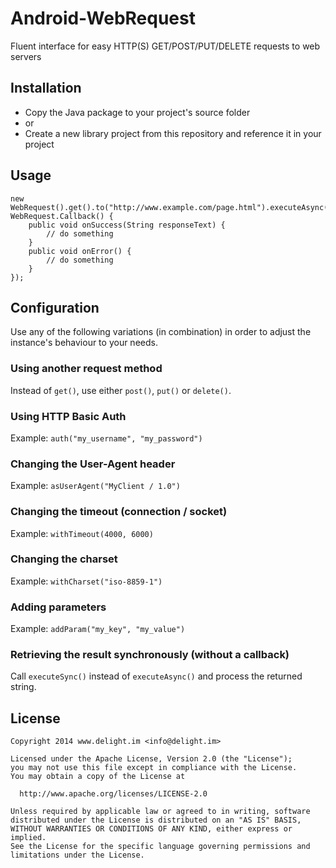 # Android-WebRequest

Fluent interface for easy HTTP(S) GET/POST/PUT/DELETE requests to web servers

## Installation

 * Copy the Java package to your project's source folder
 * or
 * Create a new library project from this repository and reference it in your project

## Usage

```
new WebRequest().get().to("http://www.example.com/page.html").executeAsync(new WebRequest.Callback() {
	public void onSuccess(String responseText) {
		// do something
	}
	public void onError() {
		// do something
	}
});
```

## Configuration

Use any of the following variations (in combination) in order to adjust the instance's behaviour to your needs.

### Using another request method

Instead of `get()`, use either `post()`, `put()` or `delete()`.

### Using HTTP Basic Auth

Example: `auth("my_username", "my_password")`

### Changing the User-Agent header

Example: `asUserAgent("MyClient / 1.0")`

### Changing the timeout (connection / socket)

Example: `withTimeout(4000, 6000)`

### Changing the charset

Example: `withCharset("iso-8859-1")`

### Adding parameters

Example: `addParam("my_key", "my_value")`

### Retrieving the result synchronously (without a callback)

Call `executeSync()` instead of `executeAsync()` and process the returned string.

## License

```
Copyright 2014 www.delight.im <info@delight.im>

Licensed under the Apache License, Version 2.0 (the "License");
you may not use this file except in compliance with the License.
You may obtain a copy of the License at

  http://www.apache.org/licenses/LICENSE-2.0

Unless required by applicable law or agreed to in writing, software
distributed under the License is distributed on an "AS IS" BASIS,
WITHOUT WARRANTIES OR CONDITIONS OF ANY KIND, either express or implied.
See the License for the specific language governing permissions and
limitations under the License.
```
